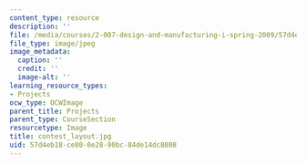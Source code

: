 ```yaml
---
content_type: resource
description: ''
file: /media/courses/2-007-design-and-manufacturing-i-spring-2009/57d4eb18ce800e2890bc84de14dc8808_contest_layout.jpg
file_type: image/jpeg
image_metadata:
  caption: ''
  credit: ''
  image-alt: ''
learning_resource_types:
- Projects
ocw_type: OCWImage
parent_title: Projects
parent_type: CourseSection
resourcetype: Image
title: contest_layout.jpg
uid: 57d4eb18-ce80-0e28-90bc-84de14dc8808
---
```

